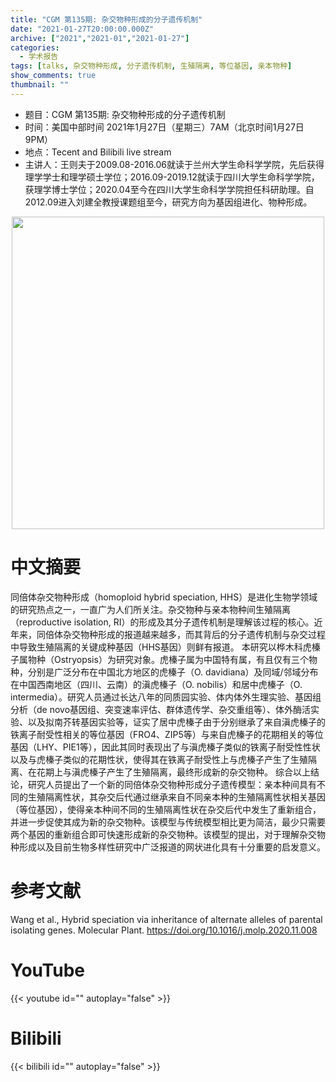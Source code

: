 ```yaml
---
title: "CGM 第135期: 杂交物种形成的分子遗传机制"
date: "2021-01-27T20:00:00.000Z"
archive: ["2021","2021-01","2021-01-27"]
categories:
  - 学术报告
tags: [talks, 杂交物种形成, 分子遗传机制, 生殖隔离, 等位基因, 亲本物种]
show_comments: true
thumbnail: ""
---
```


- 题目：CGM 第135期: 杂交物种形成的分子遗传机制
- 时间：美国中部时间 2021年1月27日（星期三）7AM（北京时间1月27日 9PM）
- 地点：Tecent and Bilibili live stream
- 主讲人：王则夫于2009.08-2016.06就读于兰州大学生命科学学院，先后获得理学学士和理学硕士学位；2016.09-2019.12就读于四川大学生命科学学院，获理学博士学位；2020.04至今在四川大学生命科学学院担任科研助理。自2012.09进入刘建全教授课题组至今，研究方向为基因组进化、物种形成。



<div align="center">
<img src="https://i.loli.net/2021/01/28/dSiYLkA1I4WtfPb.png" height=500>
</div>


# 中文摘要

同倍体杂交物种形成（homoploid hybrid speciation, HHS）是进化生物学领域的研究热点之一，一直广为人们所关注。杂交物种与亲本物种间生殖隔离（reproductive isolation, RI）的形成及其分子遗传机制是理解该过程的核心。近年来，同倍体杂交物种形成的报道越来越多，而其背后的分子遗传机制与杂交过程中导致生殖隔离的关键成种基因（HHS基因）则鲜有报道。
本研究以桦木科虎榛子属物种（Ostryopsis）为研究对象。虎榛子属为中国特有属，有且仅有三个物种，分别是广泛分布在中国北方地区的虎榛子（O. davidiana）及同域/邻域分布在中国西南地区（四川、云南）的滇虎榛子（O. nobilis）和居中虎榛子（O. intermedia）。研究人员通过长达八年的同质园实验、体内体外生理实验、基因组分析（de novo基因组、突变速率评估、群体遗传学、杂交重组等）、体外酶活实验、以及拟南芥转基因实验等，证实了居中虎榛子由于分别继承了来自滇虎榛子的铁离子耐受性相关的等位基因（FRO4、ZIP5等）与来自虎榛子的花期相关的等位基因（LHY、PIE1等），因此其同时表现出了与滇虎榛子类似的铁离子耐受性性状以及与虎榛子类似的花期性状，使得其在铁离子耐受性上与虎榛子产生了生殖隔离、在花期上与滇虎榛子产生了生殖隔离，最终形成新的杂交物种。
综合以上结论，研究人员提出了一个新的同倍体杂交物种形成分子遗传模型：亲本种间具有不同的生殖隔离性状，其杂交后代通过继承来自不同亲本种的生殖隔离性状相关基因（等位基因），使得亲本种间不同的生殖隔离性状在杂交后代中发生了重新组合，并进一步促使其成为新的杂交物种。该模型与传统模型相比更为简洁，最少只需要两个基因的重新组合即可快速形成新的杂交物种。该模型的提出，对于理解杂交物种形成以及目前生物多样性研究中广泛报道的网状进化具有十分重要的启发意义。



# 参考文献

Wang et al., Hybrid speciation via inheritance of alternate alleles of parental isolating genes. Molecular Plant.
https://doi.org/10.1016/j.molp.2020.11.008

# YouTube

{{< youtube id="" autoplay="false" >}}

# Bilibili

{{< bilibili id="" autoplay="false" >}}

